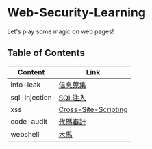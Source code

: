 # Web-Security-Learning    
Let's play some magic on web pages!

## Table of Contents  
Content | Link 
------------ | ------------- 
info-leak | [信息蒐集](https://github.com/shinmao/Web-Security-Learning/tree/master/INFO-leak) 
sql-injection | [SQL注入](https://github.com/shinmao/Web-Security-Learning/tree/master/SQL-inj)   
xss | [Cross-Site-Scripting](https://github.com/shinmao/Web-Security-Learning/tree/master/XSS)   
code-audit | [代碼審計](https://github.com/shinmao/Web-Security-Learning/tree/master/Code-Auditing)   
webshell | [木馬](https://github.com/shinmao/Web-Security-Learning/tree/master/Webshell) 


